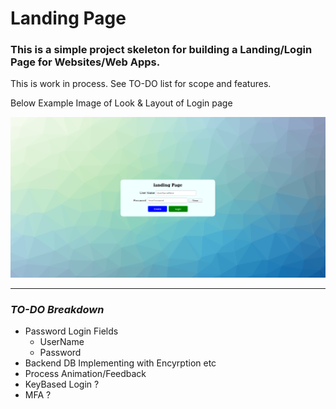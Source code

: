 # Landing Page

### This is a simple project skeleton for building a Landing/Login Page for Websites/Web Apps.

This is work in process.
See TO-DO list for scope and features.

Below Example Image of Look & Layout of Login page

![Example of Login Page](/Screenshots/Screenshot1.png "Example Screenshot")

---

### *TO-DO Breakdown*

- Password Login Fields
    - UserName
    - Password
- Backend DB Implementing with Encyrption etc
- Process Animation/Feedback
- KeyBased Login ?
- MFA ?

